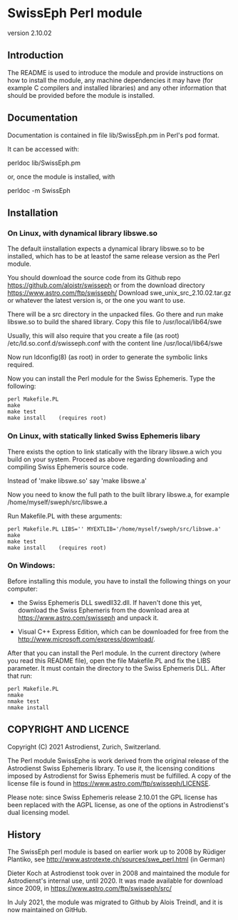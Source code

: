 # SwissEph Perl module

version 2.10.02

## Introduction

The README is used to introduce the module and provide instructions on
how to install the module, any machine dependencies it may have (for
example C compilers and installed libraries) and any other information
that should be provided before the module is installed.

## Documentation

Documentation is contained in file lib/SwissEph.pm in Perl's pod format.

It can be accessed with: 

perldoc lib/SwissEph.pm

or, once the module is installed,  with

perldoc -m SwissEph

## Installation

### On Linux, with dynamical library libswe.so

The default iinstallation expects a dynamical library libswe.so to be installed,
which has to be at leastof the same release version as the Perl module.

You should download the source code from its Github repo https://github.com/aloistr/swisseph
or from the download directory  https://www.astro.com/ftp/swisseph/
Download  swe_unix_src_2.10.02.tar.gz or whatever the latest version is, or the one you want to use.

There will be a src directory in the unpacked files. Go there and run
  make libswe.so
to build the shared library.  Copy this file to /usr/local/lib64/swe 

Usually, this will also require that you create a file (as root)
  /etc/ld.so.conf.d/swisseph.conf
with the content line
  /usr/local/lib64/swe

Now run ldconfig(8) (as root) in order to generate the
symbolic links required.

Now you can install the Perl module for the Swiss Ephemeris.
Type the following:
```
perl Makefile.PL
make
make test
make install	(requires root)
```

### On Linux, with statically linked Swiss Ephemeris libary

There exists the option to link statically with the library libswe.a wich you
build on your system. Proceed as above regarding downloading and compiling Swiss Ephemeris source code.

Instead of 'make libswe.so' say 'make libswe.a'

Now you need to know the full path to the built library libswe.a, for example /home/myself/sweph/src/libswe.a

Run Makefile.PL with these arguments:

```
perl Makefile.PL LIBS='' MYEXTLIB='/home/myself/sweph/src/libswe.a'
make
make test
make install	(requires root)
```


### On Windows:

Before installing this module, you have to install the following things
on your computer:

- the Swiss Ephemeris DLL swedll32.dll. If haven't done this yet,
  download the Swiss Ephemeris from the download area at 
  https://www.astro.com/swisseph and unpack it.

- Visual C++ Express Edition, which can be downloaded for free from the
  http://www.microsoft.com/express/download/.

After that you can install the Perl module. In the current directory 
(where you read this README file), open the file Makefile.PL and
fix the LIBS parameter. It must contain the directory to the Swiss Ephemeris
DLL. After that run:

```
perl Makefile.PL
nmake
nmake test
nmake install
```


## COPYRIGHT AND LICENCE

Copyright (C) 2021 Astrodienst, Zurich, Switzerland.

The Perl module SwissEphe is work derived from the original release of the Astrodienst Swiss Ephemeris library.
To use it, the licensing conditions imposed by Astrodienst for Swiss Ephemeris must
be fulfilled. A copy of the license file is found in https://www.astro.com/ftp/swisseph/LICENSE.

Please note: since Swiss Ephemeris release 2.10.01 the GPL license has been
replaced with the AGPL license, as one of the options in Astrodienst's dual licensing model.

## History

The SwissEph perl module is based on earlier work up to 2008 by Rüdiger Plantiko, see
http://www.astrotexte.ch/sources/swe_perl.html (in German)

Dieter Koch at Astrodienst took over in 2008 and maintained the module for Astrodienst's internal use,
until 2020. It was made available for download since 2009, in https://www.astro.com/ftp/swisseph/src/

In July 2021, the module was migrated to Github by Alois Treindl, and it is now maintained on GitHub.

